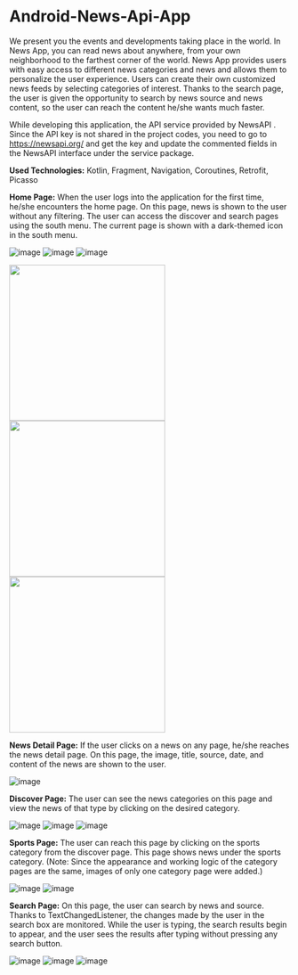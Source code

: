 # Android-News-Api-App

We present you the events and developments taking place in the world. In News App, you can read news about anywhere, from your own neighborhood to the farthest corner of the world. News App provides users with easy access to different news categories and news and allows them to personalize the user experience. Users can create their own customized news feeds by selecting categories of interest. Thanks to the search page, the user is given the opportunity to search by news source and news content, so the user can reach the content he/she wants much faster.

While developing this application, the API service provided by NewsAPI . Since the API key is not shared in the project codes, you need to go to https://newsapi.org/ and get the key and update the commented fields in the NewsAPI interface under the service package.

**Used Technologies:** Kotlin, Fragment, Navigation, Coroutines, Retrofit, Picasso


**Home Page:** When the user logs into the application for the first time, he/she encounters the home page. On this page, news is shown to the user without any filtering. The user can access the discover and search pages using the south menu. The current page is shown with a dark-themed icon in the south menu.


  
![image](https://github.com/alisiyararslan/Android-News-Api-App/assets/95187142/8a1aebdf-4584-4a7e-a7fe-67b3c20912b8)    ![image](https://github.com/alisiyararslan/Android-News-Api-App/assets/95187142/c3b3bda3-f865-48d7-8948-6b5a25894a6d)     ![image](https://github.com/alisiyararslan/Android-News-Api-App/assets/95187142/aef36617-05e7-4b72-895a-66f4ea8d514b)


<img src="https://github.com/alisiyararslan/Android-News-Api-App/assets/95187142/8a1aebdf-4584-4a7e-a7fe-67b3c20912b8" width="280" >  <img src="https://github.com/alisiyararslan/Android-News-Api-App/assets/95187142/c3b3bda3-f865-48d7-8948-6b5a25894a6d" width="280" >  <img src="https://github.com/alisiyararslan/Android-News-Api-App/assets/95187142/aef36617-05e7-4b72-895a-66f4ea8d514b" width="280" >


**News Detail Page:** If the user clicks on a news on any page, he/she reaches the news detail page. On this page, the image, title, source, date, and content of the news are shown to the user.

![image](https://github.com/alisiyararslan/Android-News-Api-App/assets/95187142/c3b98502-875f-405b-a801-2665271797cb)


**Discover Page:**  The user can see the news categories on this page and view the news of that type by clicking on the desired category.

![image](https://github.com/alisiyararslan/Android-News-Api-App/assets/95187142/6345ae34-d874-440e-b0f8-6a886bf397e8)  ![image](https://github.com/alisiyararslan/Android-News-Api-App/assets/95187142/790d4e5e-3c48-4ff8-afbe-4636a09588bf)  ![image](https://github.com/alisiyararslan/Android-News-Api-App/assets/95187142/906c389d-eb97-4a6b-a190-dc4bbdd6e4f1)


**Sports Page:** The user can reach this page by clicking on the sports category from the discover page. This page shows news under the sports category. (Note: Since the appearance and working logic of the category pages are the same, images of only one category page were added.)

![image](https://github.com/alisiyararslan/Android-News-Api-App/assets/95187142/95e6fc78-6238-40f6-839a-a85a4618fc6d) ![image](https://github.com/alisiyararslan/Android-News-Api-App/assets/95187142/1c89ae51-a8c4-4439-84ed-5e1a9dc44b8d)


**Search Page:** On this page, the user can search by news and source. Thanks to TextChangedListener, the changes made by the user in the search box are monitored. While the user is typing, the search results begin to appear, and the user sees the results after typing without pressing any search button.

![image](https://github.com/alisiyararslan/Android-News-Api-App/assets/95187142/0bc9cdaa-9daf-4ae6-abef-5b3771f32b7e)  ![image](https://github.com/alisiyararslan/Android-News-Api-App/assets/95187142/301d8f06-6ab7-4efe-9882-49d8a92e0152) ![image](https://github.com/alisiyararslan/Android-News-Api-App/assets/95187142/d84b8c4d-3090-47b7-beba-eef5df15cb39)












